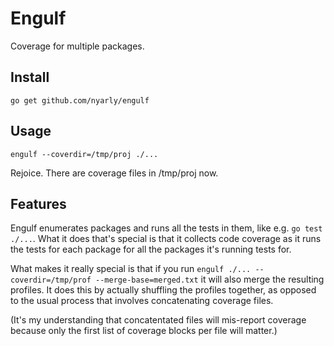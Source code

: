 # Engulf

Coverage for multiple packages.

## Install

`go get github.com/nyarly/engulf`

## Usage

`engulf --coverdir=/tmp/proj ./...`

Rejoice. There are coverage files in /tmp/proj now.

## Features

Engulf enumerates packages and runs all the tests in them,
like e.g. `go test ./...`.
What it does that's special is that it collects code coverage
as it runs the tests for each package
for all the packages it's running tests for.

What makes it really special is that if you run
`engulf ./... --coverdir=/tmp/prof --merge-base=merged.txt`
it will also merge the resulting profiles.
It does this by actually shuffling the profiles together,
as opposed to the usual process
that involves concatenating coverage files.

(It's my understanding that concatentated files will
mis-report coverage
because only the first list of coverage blocks per file will matter.)
